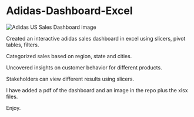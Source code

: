 # Adidas-Dashboard-Excel
![Adidas US Sales Dashboard image](https://github.com/user-attachments/assets/605ec812-3752-4bec-972e-99714b658f51)

Created an interactive adidas sales dashboard in excel using slicers, pivot tables, filters.

Categorized sales based on region, state and cities.

Uncovered insights on customer behavior for different products.

Stakeholders can view different results using slicers.


I have added a pdf of the dashboard and an image in the repo plus the xlsx files.

Enjoy.


